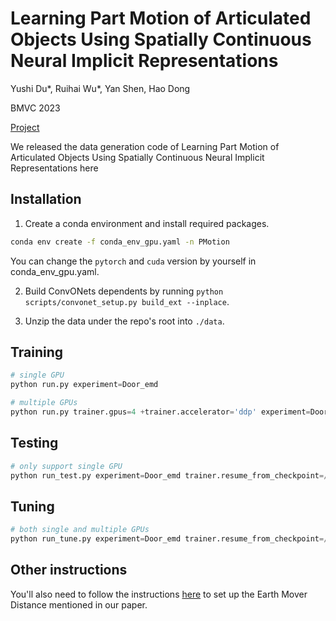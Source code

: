 # Learning Part Motion of Articulated Objects Using Spatially Continuous Neural Implicit Representations

Yushi Du*, Ruihai Wu*, Yan Shen, Hao Dong

BMVC 2023

[Project](https://yushi-du.github.io/PartMotion/)

We released the data generation code of Learning Part Motion of Articulated Objects Using Spatially 
Continuous Neural Implicit Representations here

## Installation

1. Create a conda environment and install required packages.

```bash
conda env create -f conda_env_gpu.yaml -n PMotion
```

You can change the `pytorch` and `cuda` version by yourself in conda_env_gpu.yaml.

2. Build ConvONets dependents by running `python scripts/convonet_setup.py build_ext --inplace`.

3. Unzip the data under the repo's root into `./data`.

## Training

```Python
# single GPU
python run.py experiment=Door_emd

# multiple GPUs
python run.py trainer.gpus=4 +trainer.accelerator='ddp' experiment=Door_emd

```

## Testing

```Python
# only support single GPU
python run_test.py experiment=Door_emd trainer.resume_from_checkpoint=/path/to/trained/model/
```

## Tuning

```Python
# both single and multiple GPUs
python run_tune.py experiment=Door_emd trainer.resume_from_checkpoint=/path/to/trained/model/
```

## Other instructions

You'll also need to follow the instructions [here](https://github.com/daerduoCarey/PyTorchEMD) to set up the Earth Mover 
Distance mentioned in our paper.